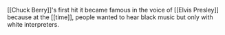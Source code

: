 [[Chuck Berry]]'s first hit it became famous in the voice of [[Elvis Presley]] because at the [[time]], people wanted to hear black music but only with white interpreters.